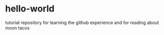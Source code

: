 hello-world
===========

tutorial repository for learning the github experience
and for reading about moon tacos
